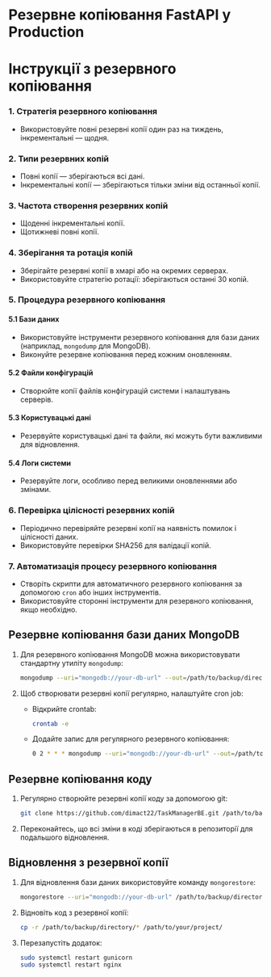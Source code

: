 # Резервне копіювання FastAPI у Production

# Інструкції з резервного копіювання

### 1. Стратегія резервного копіювання
- Використовуйте повні резервні копії один раз на тиждень, інкрементальні — щодня.

### 2. Типи резервних копій
- Повні копії — зберігаються всі дані.
- Інкрементальні копії — зберігаються тільки зміни від останньої копії.
  
### 3. Частота створення резервних копій
- Щоденні інкрементальні копії.
- Щотижневі повні копії.

### 4. Зберігання та ротація копій
- Зберігайте резервні копії в хмарі або на окремих серверах.
- Використовуйте стратегію ротації: зберігаються останні 30 копій.

### 5. Процедура резервного копіювання
#### 5.1 Бази даних
- Використовуйте інструменти резервного копіювання для бази даних (наприклад, `mongodump` для MongoDB).
- Виконуйте резервне копіювання перед кожним оновленням.

#### 5.2 Файли конфігурацій
- Створюйте копії файлів конфігурацій системи і налаштувань серверів.
  
#### 5.3 Користувацькі дані
- Резервуйте користувацькі дані та файли, які можуть бути важливими для відновлення.

#### 5.4 Логи системи
- Резервуйте логи, особливо перед великими оновленнями або змінами.

### 6. Перевірка цілісності резервних копій
- Періодично перевіряйте резервні копії на наявність помилок і цілісності даних.
- Використовуйте перевірки SHA256 для валідації копій.

### 7. Автоматизація процесу резервного копіювання
- Створіть скрипти для автоматичного резервного копіювання за допомогою `cron` або інших інструментів.
- Використовуйте сторонні інструменти для резервного копіювання, якщо необхідно.

## Резервне копіювання бази даних MongoDB

1. Для резервного копіювання MongoDB можна використовувати стандартну утиліту `mongodump`:
    ```bash
    mongodump --uri="mongodb://your-db-url" --out=/path/to/backup/directory
    ```

2. Щоб створювати резервні копії регулярно, налаштуйте cron job:
    - Відкрийте crontab:
        ```bash
        crontab -e
        ```
    - Додайте запис для регулярного резервного копіювання:
        ```bash
        0 2 * * * mongodump --uri="mongodb://your-db-url" --out=/path/to/backup/directory
        ```

## Резервне копіювання коду

1. Регулярно створюйте резервні копії коду за допомогою git:
    ```bash
    git clone https://github.com/dimact22/TaskManagerBE.git /path/to/backup/directory
    ```

2. Переконайтесь, що всі зміни в коді зберігаються в репозиторії для подальшого відновлення.

## Відновлення з резервної копії

1. Для відновлення бази даних використовуйте команду `mongorestore`:
    ```bash
    mongorestore --uri="mongodb://your-db-url" /path/to/backup/directory
    ```

2. Відновіть код з резервної копії:
    ```bash
    cp -r /path/to/backup/directory/* /path/to/your/project/
    ```

3. Перезапустіть додаток:
    ```bash
    sudo systemctl restart gunicorn
    sudo systemctl restart nginx
    ```
